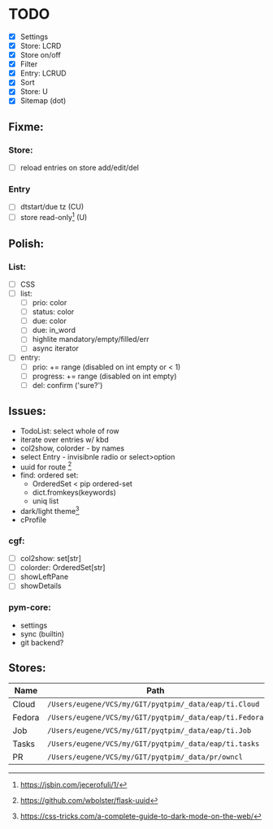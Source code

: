 # TODO

- [x] Settings
- [x] Store: LCRD
- [x] Store on/off
- [x] Filter
- [x] Entry: LCRUD
- [x] Sort
- [x] Store: U
- [x] Sitemap (dot)

## Fixme:
### Store:
- [ ] reload entries on store add/edit/del

### Entry
- [ ] dtstart/due tz (CU)
- [ ] store read-only[^1] (U)

## Polish:
### List:
- [ ] CSS
- [ ] list:
  - [ ] prio: color
  - [ ] status: color
  - [ ] due: color
  - [ ] due: in_word
  - [ ] highlite mandatory/empty/filled/err
  - [ ] async iterator
- [ ] entry:
  - [ ] prio: += range (disabled on int empty or < 1)
  - [ ] progress: += range (disabled on int empty)
  - [ ] del: confirm ('sure?')

## Issues:
- TodoList: select whole of row
- iterate over entries w/ kbd
- col2show, colorder - by names
- select Entry - invisibnle radio or select>option
- uuid for route [^2]
- find: ordered set:
  - OrderedSet < pip ordered-set
  - dict.fromkeys(keywords)
  - uniq list
- dark/light theme[^3]
- cProfile

### cgf:
- [ ] col2show: set[str]
- [ ] colorder: OrderedSet[str]
- [ ] showLeftPane
- [ ] showDetails

### pym-core:
- settings
- sync (builtin)
- git backend?

## Stores:

Name  | Path
------|-----
Cloud | `/Users/eugene/VCS/my/GIT/pyqtpim/_data/eap/ti.Cloud`
Fedora| `/Users/eugene/VCS/my/GIT/pyqtpim/_data/eap/ti.Fedora`
Job   | `/Users/eugene/VCS/my/GIT/pyqtpim/_data/eap/ti.Job`
Tasks | `/Users/eugene/VCS/my/GIT/pyqtpim/_data/eap/ti.tasks`
PR    | `/Users/eugene/VCS/my/GIT/pyqtpim/_data/pr/owncl`

[^1]: https://jsbin.com/jecerofuli/1/
[^2]: https://github.com/wbolster/flask-uuid
[^3]: https://css-tricks.com/a-complete-guide-to-dark-mode-on-the-web/
